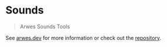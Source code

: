 # Sounds

> Arwes Sounds Tools

See [arwes.dev](https://arwes.dev) for more information or check out the
[repository](https://github.com/arwesjs/arwes).
